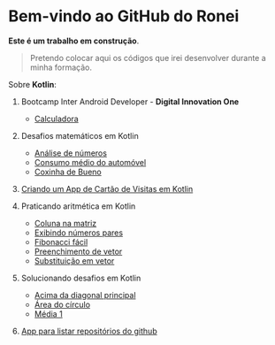 # Bem-vindo ao GitHub do Ronei

**Este é um trabalho em construção**.

> Pretendo colocar aqui os códigos que irei desenvolver durante a minha formação.

Sobre **Kotlin**:

1. Bootcamp Inter Android Developer - **Digital Innovation One** 
   - [Calculadora](/IntroducaoAoKotlin)

2. Desafios matemáticos em Kotlin
	- [Análise de números](/DesafiosMatematicosEmKotlin)
	- [Consumo médio do automóvel](/DesafiosMatematicosEmKotlin)
	- [Coxinha de Bueno](/DesafiosMatematicosEmKotlin)

3. [Criando um App de Cartão de Visitas em Kotlin](/BusinessCard)

4. Praticando aritmética em Kotlin
	- [Coluna na matriz](/PraticandoAritméticaEmKotlin)
	- [Exibindo números pares](/PraticandoAritméticaEmKotlin)
	- [Fibonacci fácil](/PraticandoAritméticaEmKotlin)
	- [Preenchimento de vetor](/PraticandoAritméticaEmKotlin)
	- [Substituição em vetor](/PraticandoAritméticaEmKotlin)

5. Solucionando desafios em Kotlin
	- [Acima da diagonal principal](/SolucionandoDesafiosEmKotlin)
	- [Área do círculo](/SolucionandoDesafiosEmKotlin)
	- [Média 1](/SolucionandoDesafiosEmKotlin)

6. [App para listar repositórios do github](/app-repositories)

